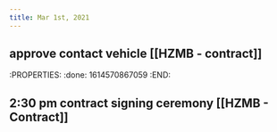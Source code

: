 ```yaml
---
title: Mar 1st, 2021
---
```


## approve contact vehicle [[HZMB - contract]]
:PROPERTIES:
:done: 1614570867059
:END:
## 2:30 pm contract signing ceremony [[HZMB - Contract]]
##
